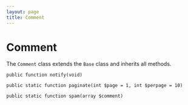 ```yaml
---
layout: page
title: Comment
---
```


# Comment

The `Comment` class extends the `Base` class and inherits all methods.


`public function notify(void)`


`public static function paginate(int $page = 1, int $perpage = 10)`


`public static function spam(array $comment)`
